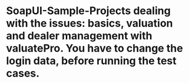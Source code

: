 # SoapUI-Sample-Projects dealing with the issues: basics, valuation and dealer management with valuatePro. You have to change the login data, before running the test cases.

